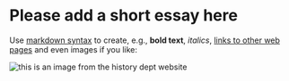 # Please add a short essay here

Use [markdown syntax](https://docs.github.com/en/get-started/writing-on-github/getting-started-with-writing-and-formatting-on-github/basic-writing-and-formatting-syntax) to create, e.g., **bold text**, _italics_, [links to other web pages](https://google.com) and even images if you like: 

![this is an image from the history dept website](https://www.history.utoronto.ca/sites/www.history.utoronto.ca/files/styles/banner_img_style/public/field/images/DepartmentofHistory_defaultbanner.jpg) 
